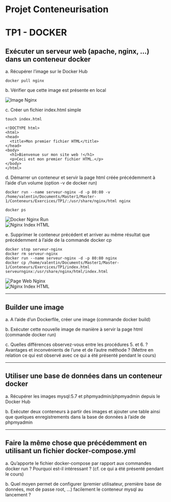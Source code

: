 # **Projet Conteneurisation**
# TP1 - DOCKER

## Exécuter un serveur web (apache, nginx, …) dans un conteneur docker

a. Récupérer l’image sur le Docker Hub

```
docker pull nginx
```

b. Vérifier que cette image est présente en local

![Image Nginx](https://i.imgur.com/eefc8ns.png)

c. Créer un fichier index.html simple

```
touch index.html
```
```
<!DOCTYPE html>
<html>
<head>
  <title>Mon premier fichier HTML</title>
</head>
<body>
  <h1>Bienvenue sur mon site web !</h1>
  <p>Ceci est mon premier fichier HTML.</p>
</body>
</html>
```

d. Démarrer un conteneur et servir la page html créée précédemment à l’aide d’un volume (option -v de docker run)

```
docker run --name serveur-nginx -d -p 80:80 -v /home/valentin/Documents/Master1/Master-1/Conteneurs/Exercices/TP1/:/usr/share/nginx/html nginx
```

```
docker ps
```

![Docker Nginx Run](https://i.imgur.com/bU1S3dt.png)
<br>
![Nginx Index HTML](https://i.imgur.com/X1Cbd76.png)

e. Supprimer le conteneur précédent et arriver au même résultat que
précédemment à l’aide de la commande docker cp

```
docker stop serveur-nginx
docker rm serveur-nginx
docker run --name serveur-nginx -d -p 80:80 nginx
docker cp /home/valentin/Documents/Master1/Master-1/Conteneurs/Exercices/TP1/index.html serveurnginx:/usr/share/nginx/html/index.html
```

![Page Web Nginx](https://i.imgur.com/8kouyDm.png)
<br>
![Nginx Index HTML](https://i.imgur.com/X1Cbd76.png)

-------------------

## Builder une image

a. A l’aide d’un Dockerfile, créer une image (commande docker build)



b. Exécuter cette nouvelle image de manière à servir la page html (commande docker run)



c. Quelles différences observez-vous entre les procédures 5. et 6. ? Avantages et inconvénients de l’une et de l’autre méthode ? (Mettre en relation ce qui est observé avec ce qui a été présenté pendant le cours)



-------------------

## Utiliser une base de données dans un conteneur docker

a. Récupérer les images mysql:5.7 et phpmyadmin/phpmyadmin depuis le Docker Hub



b. Exécuter deux conteneurs à partir des images et ajouter une table ainsi que quelques enregistrements dans la base de données à l’aide de phpmyadmin



-------------------

## Faire la même chose que précédemment en utilisant un fichier docker-compose.yml

a. Qu’apporte le fichier docker-compose par rapport aux commandes docker run ? Pourquoi est-il intéressant ? (cf. ce qui a été présenté pendant le cours)



b. Quel moyen permet de configurer (premier utilisateur, première base de
données, mot de passe root, …) facilement le conteneur mysql au lancement ?


